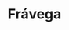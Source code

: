 ---
title: "Frávega"
url: /ciudad-autonoma-de-buenos-aires/fravega-avenida-santa-fe/
shop: electrónica
---